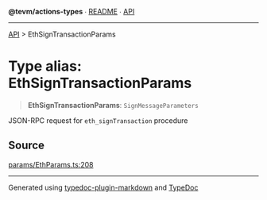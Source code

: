 **@tevm/actions-types** ∙ [README](../README.md) ∙ [API](../API.md)

***

[API](../API.md) > EthSignTransactionParams

# Type alias: EthSignTransactionParams

> **EthSignTransactionParams**: `SignMessageParameters`

JSON-RPC request for `eth_signTransaction` procedure

## Source

[params/EthParams.ts:208](https://github.com/evmts/tevm-monorepo/blob/main/packages/actions-types/src/params/EthParams.ts#L208)

***
Generated using [typedoc-plugin-markdown](https://www.npmjs.com/package/typedoc-plugin-markdown) and [TypeDoc](https://typedoc.org/)
